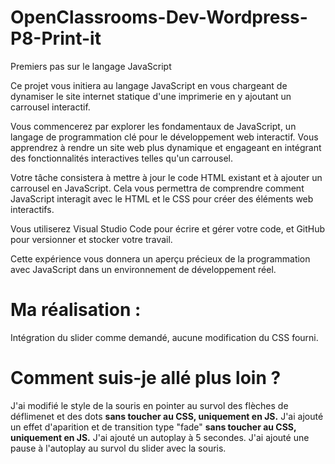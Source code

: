 # OpenClassrooms-Dev-Wordpress-P8-Print-it
Premiers pas sur le langage JavaScript

Ce projet vous initiera au langage JavaScript en vous chargeant de dynamiser le site internet statique d'une imprimerie en y ajoutant un carrousel interactif.

 

Vous commencerez par explorer les fondamentaux de JavaScript, un langage de programmation clé pour le développement web interactif. Vous apprendrez à rendre un site web plus dynamique et engageant en intégrant des fonctionnalités interactives telles qu'un carrousel.

 

Votre tâche consistera à mettre à jour le code HTML existant et à ajouter un carrousel en JavaScript.
Cela vous permettra de comprendre comment JavaScript interagit avec le HTML et le CSS pour créer des éléments web interactifs.

 

Vous utiliserez Visual Studio Code pour écrire et gérer votre code, et GitHub pour versionner et stocker votre travail.

Cette expérience vous donnera un aperçu précieux de la programmation avec JavaScript dans un environnement de développement réel.

# Ma réalisation :

Intégration du slider comme demandé, aucune modification du CSS fourni.

# Comment suis-je allé plus loin ?

J'ai modifié le style de la souris en pointer au survol des flèches de déflimenet et des dots <strong>sans toucher au CSS, uniquement en JS.</strong>
J'ai ajouté un effet d'aparition et de transition type "fade" <strong>sans toucher au CSS, uniquement en JS.</strong>
J'ai ajouté un autoplay à 5 secondes.
J'ai ajouté une pause à l'autoplay au survol du slider avec la souris.
